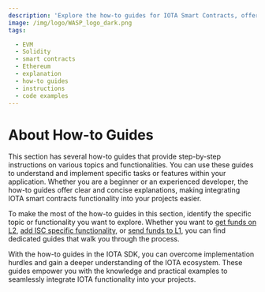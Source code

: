 ```yaml
---
description: 'Explore the how-to guides for IOTA Smart Contracts, offering step-by-step instructions on various topics and functionalities.'
image: /img/logo/WASP_logo_dark.png
tags:

  - EVM
  - Solidity
  - smart contracts
  - Ethereum
  - explanation
  - how-to guides
  - instructions
  - code examples
---
```


# About How-to Guides

This section has several how-to guides that provide step-by-step instructions on various topics and functionalities. You
can use these guides to understand and implement specific tasks or features within your application. Whether you are a
beginner or an experienced developer, the how-to guides offer clear and concise explanations, making integrating IOTA smart contracts
functionality into your projects easier.

To make the most of the how-to guides in this section, identify the specific topic or functionality you want to explore.
Whether you want to [get funds on L2](send-funds-from-L1-to-L2.mdx), [add ISC specific functionality](introduction.md),
or [send funds to L1](./core-contracts/basics/send-assets-to-l1.mdx), you can find dedicated guides that walk you through the process.

With the how-to guides in the IOTA SDK, you can overcome implementation hurdles and gain a deeper understanding
of the IOTA ecosystem. These guides empower you with the knowledge and practical examples to seamlessly integrate IOTA
functionality into your projects.

